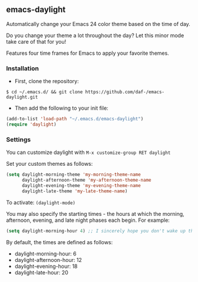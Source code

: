 ## emacs-daylight

Automatically change your Emacs 24 color theme based on the time of day.

Do you change your theme a lot throughout the day?  Let this minor mode take
care of that for you!

Features four time frames for Emacs to apply your favorite themes.


### Installation

* First, clone the repository:

```
$ cd ~/.emacs.d/ && git clone https://github.com/daf-/emacs-daylight.git
```

* Then add the following to your init file:

```lisp
(add-to-list 'load-path "~/.emacs.d/emacs-daylight")
(require 'daylight)
```


### Settings

You can customize daylight with `M-x customize-group RET daylight`

Set your custom themes as follows:

```lisp
(setq daylight-morning-theme 'my-morning-theme-name
      daylight-afternoon-theme 'my-afternoon-theme-name
      daylight-evening-theme 'my-evening-theme-name
      daylight-late-theme 'my-late-theme-name)
```

To activate: `(daylight-mode)`

You may also specify the starting times - the hours at which the morning,
afternoon, evening, and late night phases each begin. For example:

```lisp
(setq daylight-morning-hour 4) ;; I sincerely hope you don't wake up this early
```

By default, the times are defined as follows:

* daylight-morning-hour: 6
* daylight-afternoon-hour: 12
* daylight-evening-hour: 18
* daylight-late-hour: 20
